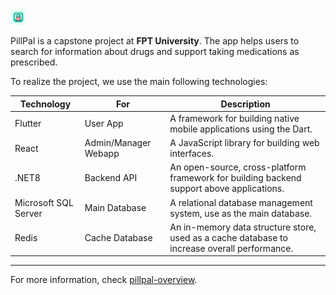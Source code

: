 <div align="left">
  <img width=5% src="../res/pillpal-logo.png" alt="logo" >
</div>

PillPal is a capstone project at **FPT University**.
The app helps users to search for information about drugs and support taking medications as prescribed.

To realize the project, we use the main following technologies:

| Technology | For | Description |
| --- | --- | --- |
| Flutter | User App | A framework for building native mobile applications using the Dart. |
| React | Admin/Manager Webapp | A JavaScript library for building web interfaces. |
| .NET8 | Backend API | An open-source, cross-platform framework for building backend support above applications. |
| Microsoft SQL Server | Main Database | A relational database management system, use as the main database. |
| Redis | Cache Database | An in-memory data structure store, used as a cache database to increase overall performance. |

----

For more information, check [pillpal-overview](https://github.com/Pill-Pal-Group/pillpal-overview).
